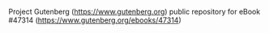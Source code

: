 Project Gutenberg (https://www.gutenberg.org) public repository for eBook #47314 (https://www.gutenberg.org/ebooks/47314)
